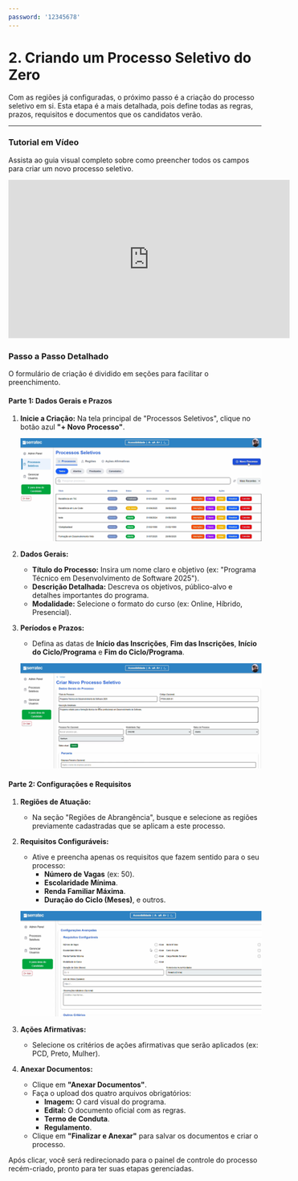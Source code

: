 ```yaml
---
password: '12345678'
---
```


# 2. Criando um Processo Seletivo do Zero

Com as regiões já configuradas, o próximo passo é a criação do processo seletivo em si. Esta etapa é a mais detalhada, pois define todas as regras, prazos, requisitos e documentos que os candidatos verão.

---

### Tutorial em Vídeo

Assista ao guia visual completo sobre como preencher todos os campos para criar um novo processo seletivo.
<iframe width="560" height="315" src="https://www.youtube.com/embed/XskeEsx3NTg?si=pxEyXA6clJwaHv2G&start=82" title="YouTube video player" frameborder="0" allow="accelerometer; autoplay; clipboard-write; encrypted-media; gyroscope; picture-in-picture; web-share" referrerpolicy="strict-origin-when-cross-origin" allowfullscreen></iframe>

### Passo a Passo Detalhado

O formulário de criação é dividido em seções para facilitar o preenchimento.

#### **Parte 1: Dados Gerais e Prazos**

1.  **Inicie a Criação:** Na tela principal de "Processos Seletivos", clique no botão azul **"+ Novo Processo"**.

    ![Tela de Processos Seletivos com o botão + Novo Processo destacado.](../assets/images/gestor/Criando%20um%20Processo%20Seletivo%20do%20Zero.png)

2.  **Dados Gerais:**
    * **Título do Processo:** Insira um nome claro e objetivo (ex: "Programa Técnico em Desenvolvimento de Software 2025").
    * **Descrição Detalhada:** Descreva os objetivos, público-alvo e detalhes importantes do programa.
    * **Modalidade:** Selecione o formato do curso (ex: Online, Híbrido, Presencial).
3.  **Períodos e Prazos:**
    * Defina as datas de **Início das Inscrições**, **Fim das Inscrições**, **Início do Ciclo/Programa** e **Fim do Ciclo/Programa**.

    ![Formulário de criação de processo seletivo com os campos de Dados Gerais.](../assets/images/gestor/Dados%20Gerais%20e%20Prazos.png)

#### **Parte 2: Configurações e Requisitos**

1.  **Regiões de Atuação:**
    * Na seção "Regiões de Abrangência", busque e selecione as regiões previamente cadastradas que se aplicam a este processo.
2.  **Requisitos Configuráveis:**
    * Ative e preencha apenas os requisitos que fazem sentido para o seu processo:
        * **Número de Vagas** (ex: 50).
        * **Escolaridade Mínima**.
        * **Renda Familiar Máxima**.
        * **Duração do Ciclo (Meses)**, e outros.

    ![Seção de Requisitos Configuráveis no formulário do processo seletivo.](../assets/images/gestor/Configurações%20e%20Requisitos.png)

3.  **Ações Afirmativas:**
    * Selecione os critérios de ações afirmativas que serão aplicados (ex: PCD, Preto, Mulher).
4.  **Anexar Documentos:**
    * Clique em **"Anexar Documentos"**.
    * Faça o upload dos quatro arquivos obrigatórios:
        * **Imagem:** O card visual do programa.
        * **Edital:** O documento oficial com as regras.
        * **Termo de Conduta**.
        * **Regulamento**.
    * Clique em **"Finalizar e Anexar"** para salvar os documentos e criar o processo.

Após clicar, você será redirecionado para o painel de controle do processo recém-criado, pronto para ter suas etapas gerenciadas.
